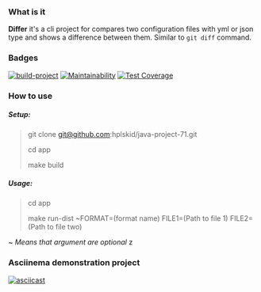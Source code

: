 ### What is it

**Differ** it's a cli project for compares two configuration files with yml or json type and shows a difference between them. 
Similar to `git diff` command.

### Badges

[![build-project](https://github.com/hplskid/java-project-71/actions/workflows/build.yml/badge.svg)](https://github.com/hplskid/java-project-71/actions/workflows/build.yml)
[![Maintainability](https://api.codeclimate.com/v1/badges/13087ff184f70e0ff206/maintainability)](https://codeclimate.com/github/hplskid/java-project-71/maintainability)
[![Test Coverage](https://api.codeclimate.com/v1/badges/13087ff184f70e0ff206/test_coverage)](https://codeclimate.com/github/hplskid/java-project-71/test_coverage)

### How to use

##### Setup:

> git clone git@github.com:hplskid/java-project-71.git
> 
> cd app
> 
> make build

##### Usage:

> cd app
>
> make run-dist ~FORMAT=(format name) FILE1=(Path to file 1) FILE2=(Path to file two)

~ _Means that argument are optional_
z
### Asciinema demonstration project

[![asciicast](https://asciinema.org/a/8S7ZmciEL2BRc88r9amdgCL7x.svg)](https://asciinema.org/a/8S7ZmciEL2BRc88r9amdgCL7x)
